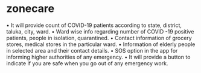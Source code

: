 # zonecare
•	It will provide count of COVID-19 patients according to state, district, taluka, city, ward.
•	Ward wise info regarding number of COVID -19 positive patients, people in isolation, quarantined. 
•	Contact information of grocery stores, medical stores in the particular ward.
•	Information of elderly people in selected area and their contact details.
•	SOS option in the app for informing higher authorities of any emergency.
•	It will provide a button to indicate if you are safe when you go out of any emergency work.

